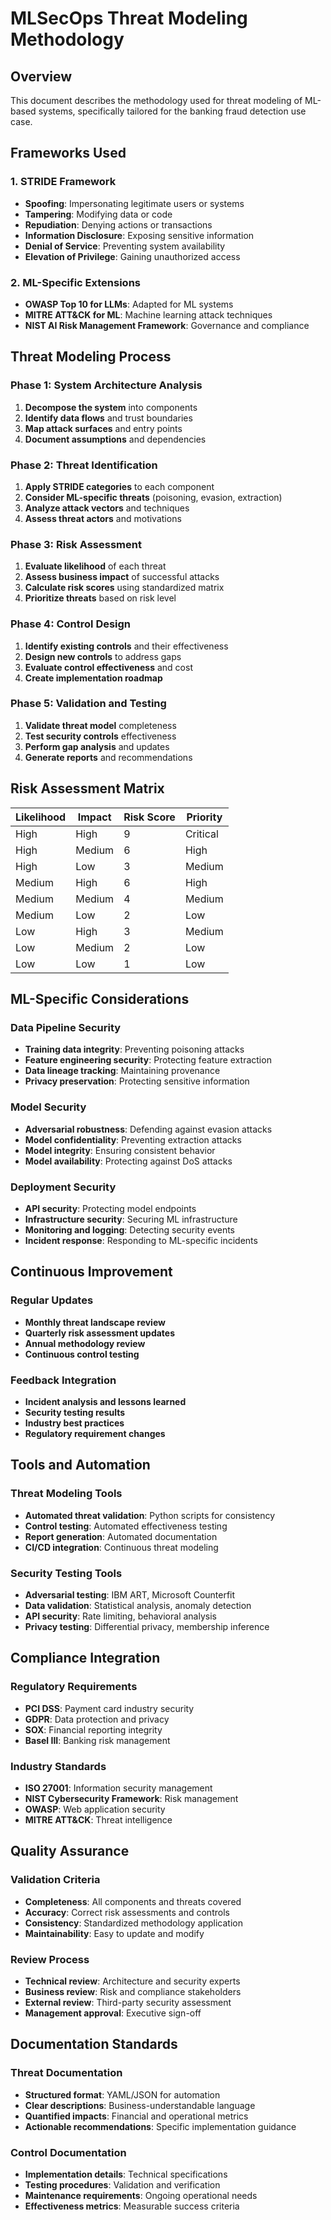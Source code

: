 # MLSecOps Threat Modeling Methodology

## Overview
This document describes the methodology used for threat modeling of ML-based systems, specifically tailored for the banking fraud detection use case.

## Frameworks Used

### 1. STRIDE Framework
- **Spoofing**: Impersonating legitimate users or systems
- **Tampering**: Modifying data or code
- **Repudiation**: Denying actions or transactions
- **Information Disclosure**: Exposing sensitive information
- **Denial of Service**: Preventing system availability
- **Elevation of Privilege**: Gaining unauthorized access

### 2. ML-Specific Extensions
- **OWASP Top 10 for LLMs**: Adapted for ML systems
- **MITRE ATT&CK for ML**: Machine learning attack techniques
- **NIST AI Risk Management Framework**: Governance and compliance

## Threat Modeling Process

### Phase 1: System Architecture Analysis
1. **Decompose the system** into components
2. **Identify data flows** and trust boundaries
3. **Map attack surfaces** and entry points
4. **Document assumptions** and dependencies

### Phase 2: Threat Identification
1. **Apply STRIDE categories** to each component
2. **Consider ML-specific threats** (poisoning, evasion, extraction)
3. **Analyze attack vectors** and techniques
4. **Assess threat actors** and motivations

### Phase 3: Risk Assessment
1. **Evaluate likelihood** of each threat
2. **Assess business impact** of successful attacks
3. **Calculate risk scores** using standardized matrix
4. **Prioritize threats** based on risk level

### Phase 4: Control Design
1. **Identify existing controls** and their effectiveness
2. **Design new controls** to address gaps
3. **Evaluate control effectiveness** and cost
4. **Create implementation roadmap**

### Phase 5: Validation and Testing
1. **Validate threat model** completeness
2. **Test security controls** effectiveness
3. **Perform gap analysis** and updates
4. **Generate reports** and recommendations

## Risk Assessment Matrix

| Likelihood | Impact | Risk Score | Priority |
|------------|--------|------------|----------|
| High | High | 9 | Critical |
| High | Medium | 6 | High |
| High | Low | 3 | Medium |
| Medium | High | 6 | High |
| Medium | Medium | 4 | Medium |
| Medium | Low | 2 | Low |
| Low | High | 3 | Medium |
| Low | Medium | 2 | Low |
| Low | Low | 1 | Low |

## ML-Specific Considerations

### Data Pipeline Security
- **Training data integrity**: Preventing poisoning attacks
- **Feature engineering security**: Protecting feature extraction
- **Data lineage tracking**: Maintaining provenance
- **Privacy preservation**: Protecting sensitive information

### Model Security
- **Adversarial robustness**: Defending against evasion attacks
- **Model confidentiality**: Preventing extraction attacks
- **Model integrity**: Ensuring consistent behavior
- **Model availability**: Protecting against DoS attacks

### Deployment Security
- **API security**: Protecting model endpoints
- **Infrastructure security**: Securing ML infrastructure
- **Monitoring and logging**: Detecting security events
- **Incident response**: Responding to ML-specific incidents

## Continuous Improvement

### Regular Updates
- **Monthly threat landscape review**
- **Quarterly risk assessment updates**
- **Annual methodology review**
- **Continuous control testing**

### Feedback Integration
- **Incident analysis and lessons learned**
- **Security testing results**
- **Industry best practices**
- **Regulatory requirement changes**

## Tools and Automation

### Threat Modeling Tools
- **Automated threat validation**: Python scripts for consistency
- **Control testing**: Automated effectiveness testing
- **Report generation**: Automated documentation
- **CI/CD integration**: Continuous threat modeling

### Security Testing Tools
- **Adversarial testing**: IBM ART, Microsoft Counterfit
- **Data validation**: Statistical analysis, anomaly detection
- **API security**: Rate limiting, behavioral analysis
- **Privacy testing**: Differential privacy, membership inference

## Compliance Integration

### Regulatory Requirements
- **PCI DSS**: Payment card industry security
- **GDPR**: Data protection and privacy
- **SOX**: Financial reporting integrity
- **Basel III**: Banking risk management

### Industry Standards
- **ISO 27001**: Information security management
- **NIST Cybersecurity Framework**: Risk management
- **OWASP**: Web application security
- **MITRE ATT&CK**: Threat intelligence

## Quality Assurance

### Validation Criteria
- **Completeness**: All components and threats covered
- **Accuracy**: Correct risk assessments and controls
- **Consistency**: Standardized methodology application
- **Maintainability**: Easy to update and modify

### Review Process
- **Technical review**: Architecture and security experts
- **Business review**: Risk and compliance stakeholders
- **External review**: Third-party security assessment
- **Management approval**: Executive sign-off

## Documentation Standards

### Threat Documentation
- **Structured format**: YAML/JSON for automation
- **Clear descriptions**: Business-understandable language
- **Quantified impacts**: Financial and operational metrics
- **Actionable recommendations**: Specific implementation guidance

### Control Documentation
- **Implementation details**: Technical specifications
- **Testing procedures**: Validation and verification
- **Maintenance requirements**: Ongoing operational needs
- **Effectiveness metrics**: Measurable success criteria